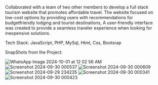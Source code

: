 Collaborated with a team of two other members to develop a full stack tourism website that promotes affordable travel. The website focused on low-cost options by providing users with recommendations for budgetfriendly lodging and tourist destinations,
A user-friendly interface was created to provide a seamless traveler experience when looking for inexpensive
solutions.

Tech Stack:
JavaScript, PHP, MySql, Html, Css, Bootsrap

SnapShots from the Project:

![WhatsApp Image 2024-10-01 at 12 02 56 AM](https://github.com/user-attachments/assets/130d7439-8671-48ec-866b-44c59e1f8c2b)
![Screenshot 2024-09-30 000537](https://github.com/user-attachments/assets/31099e5b-93e8-4678-88f3-f421afee3d16)
![Screenshot 2024-09-30 000609](https://github.com/user-attachments/assets/afd231a5-d4a0-42cb-a890-1ef5282c6f3a)
![Screenshot 2024-09-29 234235](https://github.com/user-attachments/assets/1c53d6c5-161e-4705-8150-e2a94a73468c)
![Screenshot 2024-09-30 000341](https://github.com/user-attachments/assets/d30dcf29-bf23-4de6-9854-8166333cab36)
![Screenshot 2024-09-30 000423](https://github.com/user-attachments/assets/c007a0dc-dba8-49fe-a157-497bfc698d1f)


